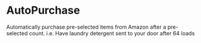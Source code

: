 # AutoPurchase
Automatically purchase pre-selected items from Amazon after a pre-selected count. i.e. Have laundry detergent sent to your door after 64 loads

